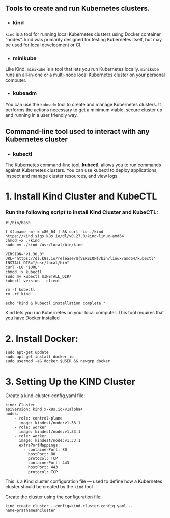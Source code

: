 ## Tools to create and run Kubernetes clusters.
- ### kind
```kind``` is a tool for running local Kubernetes clusters using Docker container “nodes”. kind was primarily designed for testing Kubernetes itself, but may be used for local development or CI.

- ### minikube
Like Kind, ```minikube``` is a tool that lets you run Kubernetes locally. ``minikube`` runs an all-in-one or a multi-node local Kubernetes cluster on your personal computer.

- ### kubeadm
You can use the ```kubeadm``` tool to create and manage Kubernetes clusters. It performs the actions necessary to get a minimum viable, secure cluster up and running in a user friendly way.

## Command-line tool used to interact with any Kubernetes cluster
- ### kubectl
The Kubernetes command-line tool, **kubectl**, allows you to run commands against Kubernetes clusters. You can use kubectl to deploy applications, inspect and manage cluster resources, and view logs.

# 1. Install Kind Cluster and KubeCTL
### Run the following script to install Kind Cluster and KubeCTL:

```
#!/bin/bash

[ $(uname -m) = x86_64 ] && curl -Lo ./kind https://kind.sigs.k8s.io/dl/v0.27.0/kind-linux-amd64
chmod +x ./kind
sudo mv ./kind /usr/local/bin/kind

VERSION="v1.30.0"
URL="https://dl.k8s.io/release/${VERSION}/bin/linux/amd64/kubectl"
INSTALL_DIR="/usr/local/bin"
curl -LO "$URL"
chmod +x kubectl
sudo mv kubectl $INSTALL_DIR/
kubectl version --client

rm -f kubectl
rm -rf kind

echo "kind & kubectl installation complete."
```

Kind lets you run Kubernetes on your local computer. This tool requires that you have Docker installed
# 2. Install Docker:

```
sudo apt-get update
sudo apt-get install docker.io
sudo usermod -aG docker $USER && newgrp docker
```

# 3. Setting Up the KIND Cluster

Create a kind-cluster-config.yaml file:
```
kind: Cluster
apiVersion: kind.x-k8s.io/v1alpha4
nodes:
    - role: control-plane
      image: kindest/node:v1.33.1
    - role: worker
      image: kindest/node:v1.33.1
    - role: worker
      image: kindest/node:v1.33.1
      extraPortMappings:
        - containerPort: 80
          hostPort: 80
          protocol: TCP
        - containerPort: 443
          hostPort: 443
          protocol: TCP
```
This is a Kind cluster configuration file — used to define how a Kubernetes cluster should be created by the ```kind``` tool

Create the cluster using the configuration file:
```
kind create cluster --config=kind-cluster-config.yaml --name=prathameshCluster
```
